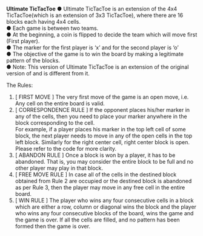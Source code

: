 <b>Ultimate TicTacToe</b>
● Ultimate TicTacToe is an extension of the 4x4 TicTacToe(which is an extension of 3x3
TicTacToe), where there are 16 blocks each having 4x4 cells.<br/>
● Each game is between two teams.<br/>
● At the beginning, a coin is flipped to decide the team which will move first (First player).<br/>
● The marker for the first player is ‘x’ and for the second player is ‘o’<br/>
● The objective of the game is to win the board by making a legitimate pattern of the
blocks.<br/>
● Note: This version of Ultimate TicTacToe is an extension of the original version of and
is different from it.<br/>

The Rules:
1. [​ FIRST MOVE​ ] The very first move of the game is an open move, i.e. Any cell on the
entire board is valid.<br/>
2. [​ CORRESPONDENCE RULE​ ] If the opponent places his/her marker in any of the cells,
then you need to place your marker anywhere in the block corresponding to the cell.<br/>
For example, if a player places his marker in the top left cell of some block, the next
player needs to move in any of the open cells in the top left block. Similarly for the right
center cell, right center block is open. Please refer to the code for more clarity.<br/>
3. [​ ABANDON RULE​ ] Once a block is won by a player, it has to be abandoned. That is,
you may consider the entire block to be full and no other player may play in that block.<br/>
4. [​ FREE MOVE RULE​ ] In case all of the cells in the destined block obtained from Rule 2
are occupied or the destined block is abandoned as per Rule 3, then the player may
move in any free cell in the entire board.<br/>
5. [​ WIN RULE​ ] The player who wins any four consecutive cells in a block which are either
a row, column or diagonal wins the block and the player who wins any four
consecutive blocks of the board, wins the game and the game is over. If all the cells
are filled, and no pattern has been formed then the game is over.<br/>
